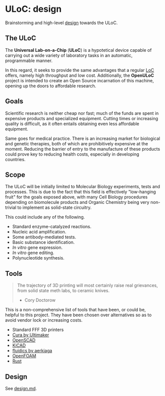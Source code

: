 # ULoC: design
Brainstorming and high-level [design](design.md) towards the ULoC.

## The ULoC
The **Universal Lab-on-a-Chip** (**ULoC**) is a hypotetical device capable of carrying out
a wide variety of laboratory tasks in an automatic, programmable manner.

In this regard, it seeks to provide the same advantages that a regular
[LoC](https://en.wikipedia.org/wiki/Lab-on-a-chip) offers, namely high throughput and low cost.
Additionally, the **OpenULoC** project is intended to create an Open Source incarnation
of this machine, opening up the doors to affordable research.

## Goals
Scientific research is neither cheap nor fast;
much of the funds are spent in expensive products and specialized equipment.
Cutting times or increasing quality is difficult,
as it often entails obtaining even less affordable equipment.

Same goes for medical practice.
There is an increasing market for biological and genetic therapies,
both of which are prohibitively expensive at the moment.
Reducing the barrier of entry to the manufacture of these products
could prove key to reducing health costs,
especially in developing countries.

## Scope
The ULoC will be initially limited to Molecular Biology experiments, tests and processes.
This is due to the fact that this field is effectively "low-hanging fruit" for
the goals exposed above, with many Cell Biology procedures depending on biomolecule products
and Organic Chemistry being very non-trivial to implement as solid-state circuitry.

This could include any of the following.

* Standard enzyme-catalyzed reactions.
* Nucleic acid amplification.
* Some antibody-mediated tests.
* Basic substance identification.
* _In vitro_ gene expression.
* _In vitro_ gene editing.
* Polynucleotide synthesis.

## Tools

> The trajectory of 3D printing will most certainly raise real grievances,
> from solid state meth labs, to ceramic knives.
> 
> - Cory Doctorow

This is a non-comprehensive list of tools that have been, or could be, helpful to this project.
They have been chosen over alternatives so as to avoid vendor lock or increasing costs.

* Standard FFF 3D printers
* [Cura by Ultimaker](https://github.com/Ultimaker/Cura)
* [OpenSCAD](https://github.com/openscad/openscad)
* [KiCAD](https://gitlab.com/kicad)
* [fluidics by aerkiaga](https://github.com/aerkiaga/fluidics)
* [OpenFOAM](https://github.com/OpenFOAM)
* [Rust](https://www.rust-lang.org/)

## Design
See [design.md](design.md).
